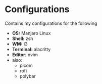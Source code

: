 # Configurations

Contains my configurations for the following

- __OS:__ Manjaro Linux
- __Shell:__ zsh
- __WM:__ i3
- __Terminal:__ alacritty
- __Editor:__ nvim
- also:
    - picom
    - rofi
    - polybar
